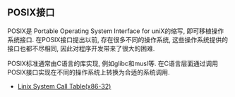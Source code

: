 


POSIX接口
--------------

POSIX是 Portable Operating System Interface for uniX的缩写, 即可移植操作系统接口. 在POSIX接口提出以前, 存在很多不同的操作系统, 这些操作系统提供的接口也都不尽相同, 因此对程序开发带来了很大的困难.

POSIX标准通常由C语言的库实现, 例如glibc和musl等. 在C语言层面通过调用POSIX接口实现在不同的操作系统上转换为合适的系统调用.


- [Linix System Call Table(x86-32)](https://www.chromium.org/chromium-os/developer-library/reference/linux-constants/syscalls/#x86-32-bit)